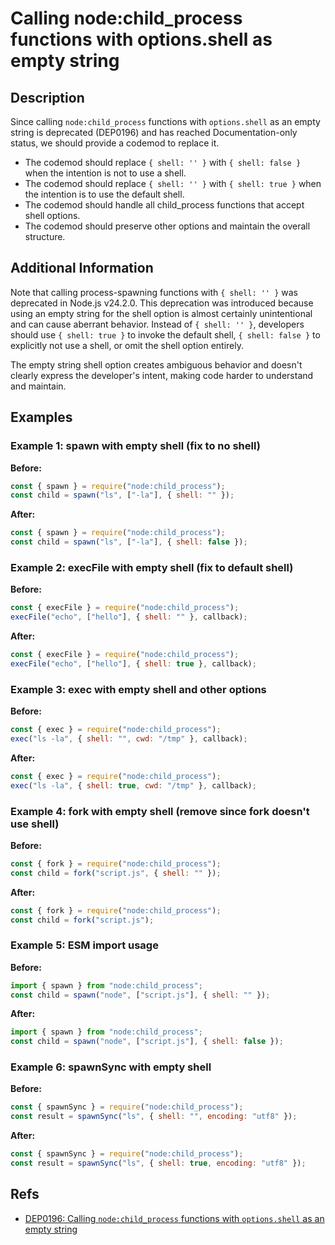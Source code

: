 # Calling node:child_process functions with options.shell as empty string

## Description

Since calling `node:child_process` functions with `options.shell` as an empty string is deprecated (DEP0196) and has reached Documentation-only status, we should provide a codemod to replace it.

- The codemod should replace `{ shell: '' }` with `{ shell: false }` when the intention is not to use a shell.
- The codemod should replace `{ shell: '' }` with `{ shell: true }` when the intention is to use the default shell.
- The codemod should handle all child_process functions that accept shell options.
- The codemod should preserve other options and maintain the overall structure.

## Additional Information

Note that calling process-spawning functions with `{ shell: '' }` was deprecated in Node.js v24.2.0. This deprecation was introduced because using an empty string for the shell option is almost certainly unintentional and can cause aberrant behavior. Instead of `{ shell: '' }`, developers should use `{ shell: true }` to invoke the default shell, `{ shell: false }` to explicitly not use a shell, or omit the shell option entirely.

The empty string shell option creates ambiguous behavior and doesn't clearly express the developer's intent, making code harder to understand and maintain.

## Examples

### Example 1: spawn with empty shell (fix to no shell)

**Before:**

```js
const { spawn } = require("node:child_process");
const child = spawn("ls", ["-la"], { shell: "" });
```

**After:**

```js
const { spawn } = require("node:child_process");
const child = spawn("ls", ["-la"], { shell: false });
```

### Example 2: execFile with empty shell (fix to default shell)

**Before:**

```js
const { execFile } = require("node:child_process");
execFile("echo", ["hello"], { shell: "" }, callback);
```

**After:**

```js
const { execFile } = require("node:child_process");
execFile("echo", ["hello"], { shell: true }, callback);
```

### Example 3: exec with empty shell and other options

**Before:**

```js
const { exec } = require("node:child_process");
exec("ls -la", { shell: "", cwd: "/tmp" }, callback);
```

**After:**

```js
const { exec } = require("node:child_process");
exec("ls -la", { shell: true, cwd: "/tmp" }, callback);
```

### Example 4: fork with empty shell (remove since fork doesn't use shell)

**Before:**

```js
const { fork } = require("node:child_process");
const child = fork("script.js", { shell: "" });
```

**After:**

```js
const { fork } = require("node:child_process");
const child = fork("script.js");
```

### Example 5: ESM import usage

**Before:**

```js
import { spawn } from "node:child_process";
const child = spawn("node", ["script.js"], { shell: "" });
```

**After:**

```js
import { spawn } from "node:child_process";
const child = spawn("node", ["script.js"], { shell: false });
```

### Example 6: spawnSync with empty shell

**Before:**

```js
const { spawnSync } = require("node:child_process");
const result = spawnSync("ls", { shell: "", encoding: "utf8" });
```

**After:**

```js
const { spawnSync } = require("node:child_process");
const result = spawnSync("ls", { shell: true, encoding: "utf8" });
```

## Refs

- [DEP0196: Calling `node:child_process` functions with `options.shell` as an empty string](https://nodejs.org/api/deprecations.html#dep0196)